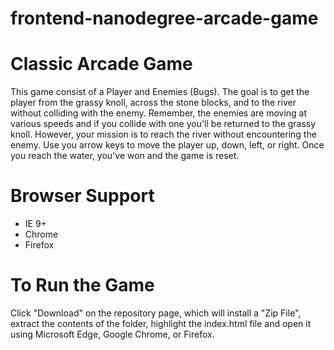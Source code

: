 frontend-nanodegree-arcade-game
===============================

Classic Arcade Game 
===================
This game consist of a Player and Enemies (Bugs). The goal is to get the player from the grassy knoll, across the stone blocks, and to the river without colliding with the enemy. Remember, the enemies are moving at various speeds and if you collide with one you'll be returned to the grassy knoll. However, your mission is to reach the river without encountering the enemy. Use you arrow keys to move the player up, down, left, or right. Once you reach the water, you've won and the game is reset.

Browser Support
===============
* IE 9+
* Chrome
* Firefox

To Run the Game
===============
Click "Download" on the repository page, which will install a "Zip File", extract the contents of the folder, highlight the index.html file and open it using Microsoft Edge, Google Chrome, or Firefox.